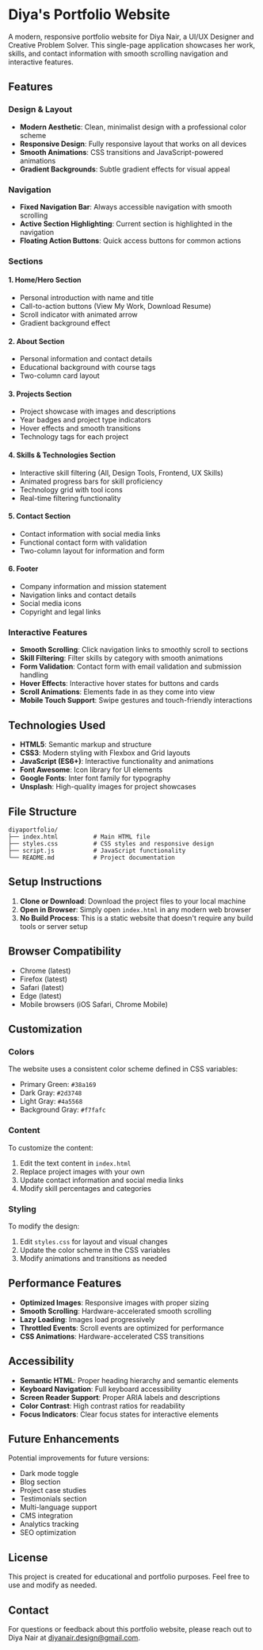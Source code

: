 # Diya's Portfolio Website

A modern, responsive portfolio website for Diya Nair, a UI/UX Designer and Creative Problem Solver. This single-page application showcases her work, skills, and contact information with smooth scrolling navigation and interactive features.

## Features

### Design & Layout
- **Modern Aesthetic**: Clean, minimalist design with a professional color scheme
- **Responsive Design**: Fully responsive layout that works on all devices
- **Smooth Animations**: CSS transitions and JavaScript-powered animations
- **Gradient Backgrounds**: Subtle gradient effects for visual appeal

### Navigation
- **Fixed Navigation Bar**: Always accessible navigation with smooth scrolling
- **Active Section Highlighting**: Current section is highlighted in the navigation
- **Floating Action Buttons**: Quick access buttons for common actions

### Sections

#### 1. Home/Hero Section
- Personal introduction with name and title
- Call-to-action buttons (View My Work, Download Resume)
- Scroll indicator with animated arrow
- Gradient background effect

#### 2. About Section
- Personal information and contact details
- Educational background with course tags
- Two-column card layout

#### 3. Projects Section
- Project showcase with images and descriptions
- Year badges and project type indicators
- Hover effects and smooth transitions
- Technology tags for each project

#### 4. Skills & Technologies Section
- Interactive skill filtering (All, Design Tools, Frontend, UX Skills)
- Animated progress bars for skill proficiency
- Technology grid with tool icons
- Real-time filtering functionality

#### 5. Contact Section
- Contact information with social media links
- Functional contact form with validation
- Two-column layout for information and form

#### 6. Footer
- Company information and mission statement
- Navigation links and contact details
- Social media icons
- Copyright and legal links

### Interactive Features
- **Smooth Scrolling**: Click navigation links to smoothly scroll to sections
- **Skill Filtering**: Filter skills by category with smooth animations
- **Form Validation**: Contact form with email validation and submission handling
- **Hover Effects**: Interactive hover states for buttons and cards
- **Scroll Animations**: Elements fade in as they come into view
- **Mobile Touch Support**: Swipe gestures and touch-friendly interactions

## Technologies Used

- **HTML5**: Semantic markup and structure
- **CSS3**: Modern styling with Flexbox and Grid layouts
- **JavaScript (ES6+)**: Interactive functionality and animations
- **Font Awesome**: Icon library for UI elements
- **Google Fonts**: Inter font family for typography
- **Unsplash**: High-quality images for project showcases

## File Structure

```
diyaportfolio/
├── index.html          # Main HTML file
├── styles.css          # CSS styles and responsive design
├── script.js           # JavaScript functionality
└── README.md           # Project documentation
```

## Setup Instructions

1. **Clone or Download**: Download the project files to your local machine
2. **Open in Browser**: Simply open `index.html` in any modern web browser
3. **No Build Process**: This is a static website that doesn't require any build tools or server setup

## Browser Compatibility

- Chrome (latest)
- Firefox (latest)
- Safari (latest)
- Edge (latest)
- Mobile browsers (iOS Safari, Chrome Mobile)

## Customization

### Colors
The website uses a consistent color scheme defined in CSS variables:
- Primary Green: `#38a169`
- Dark Gray: `#2d3748`
- Light Gray: `#4a5568`
- Background Gray: `#f7fafc`

### Content
To customize the content:
1. Edit the text content in `index.html`
2. Replace project images with your own
3. Update contact information and social media links
4. Modify skill percentages and categories

### Styling
To modify the design:
1. Edit `styles.css` for layout and visual changes
2. Update the color scheme in the CSS variables
3. Modify animations and transitions as needed

## Performance Features

- **Optimized Images**: Responsive images with proper sizing
- **Smooth Scrolling**: Hardware-accelerated smooth scrolling
- **Lazy Loading**: Images load progressively
- **Throttled Events**: Scroll events are optimized for performance
- **CSS Animations**: Hardware-accelerated CSS transitions

## Accessibility

- **Semantic HTML**: Proper heading hierarchy and semantic elements
- **Keyboard Navigation**: Full keyboard accessibility
- **Screen Reader Support**: Proper ARIA labels and descriptions
- **Color Contrast**: High contrast ratios for readability
- **Focus Indicators**: Clear focus states for interactive elements

## Future Enhancements

Potential improvements for future versions:
- Dark mode toggle
- Blog section
- Project case studies
- Testimonials section
- Multi-language support
- CMS integration
- Analytics tracking
- SEO optimization

## License

This project is created for educational and portfolio purposes. Feel free to use and modify as needed.

## Contact

For questions or feedback about this portfolio website, please reach out to Diya Nair at diyanair.design@gmail.com.
